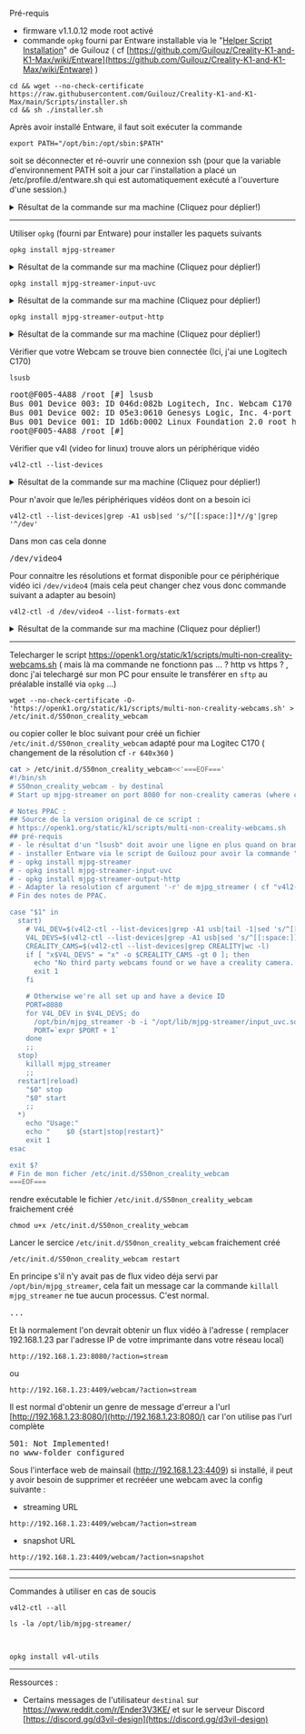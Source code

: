 
Pré-requis
- firmware v1.1.0.12 mode root activé
- commande `opkg` fourni par Entware installable via le "[Helper Script Installation](https://github.com/Guilouz/Creality-K1-and-K1-Max/wiki/Helper-Script-Installation)" de Guilouz ( cf  [https://github.com/Guilouz/Creality-K1-and-K1-Max/wiki/Entware](https://github.com/Guilouz/Creality-K1-and-K1-Max/wiki/Entware) )
~~~
cd && wget --no-check-certificate https://raw.githubusercontent.com/Guilouz/Creality-K1-and-K1-Max/main/Scripts/installer.sh
cd && sh ./installer.sh
~~~
Après avoir installé Entware, il faut soit exécuter la commande
~~~
export PATH="/opt/bin:/opt/sbin:$PATH"
~~~
soit se déconnecter et ré-ouvrir une connexion ssh (pour que la variable d'environnement PATH soit a jour car l'installation a placé un /etc/profile.d/entware.sh qui est automatiquement exécuté a l'ouverture d'une session.)

<details>
 <summary>Résultat de la commande sur ma machine (Cliquez pour déplier!)</summary>
<pre>
root@F005-4A88 /root [#] opkg
-sh: opkg: not found
root@F005-4A88 /root [#] 

root@F005-4A88 /root [#] cat /etc/profile.d/entware.sh 
export PATH="/opt/bin:/opt/sbin:$PATH"
root@F005-4A88 /root [#] 

root@F005-4A88 /root [#] export PATH="/opt/bin:/opt/sbin:$PATH"
root@F005-4A88 /root [#] 

root@F005-4A88 /root [#] which opkg
/opt/bin/opkg
root@F005-4A88 /root [#] 

root@F005-4A88 /root [#] opkg list-installed
entware-opt - 227000-3
entware-release - 1.0-2
entware-upgrade - 1.0-1
findutils - 4.9.0-1a
grep - 3.8-2
libc - 2.27-11
libgcc - 8.4.0-11
libpcre2 - 10.42-1
libpthread - 2.27-11
librt - 2.27-11
libssp - 8.4.0-11
libstdcpp - 8.4.0-11
locales - 2.27-9
opkg - 2022-02-24-d038e5b6-2
terminfo - 6.4-2
zoneinfo-asia - 2023c-2
zoneinfo-core - 2023c-2
zoneinfo-europe - 2023c-2
root@F005-4A88 /root [#] 
</pre>
</details>

---

Utiliser `opkg` (fourni par Entware) pour installer les paquets suivants
~~~
opkg install mjpg-streamer
~~~
<details>
 <summary>Résultat de la commande sur ma machine (Cliquez pour déplier!)</summary>
<pre>
root@F005-4A88 /root [#] opkg install mjpg-streamer
Installing mjpg-streamer (1.0.0-6) to root...
Downloading http://bin.entware.net/mipselsf-k3.4/mjpg-streamer_1.0.0-6_mipsel-3.4.ipk
Installing libjpeg-turbo (2.1.4-2) to root...
Downloading http://bin.entware.net/mipselsf-k3.4/libjpeg-turbo_2.1.4-2_mipsel-3.4.ipk
Installing libiconv-full (1.17-1) to root...
Downloading http://bin.entware.net/mipselsf-k3.4/libiconv-full_1.17-1_mipsel-3.4.ipk
Installing libv4l (1.22.1-1) to root...
Downloading http://bin.entware.net/mipselsf-k3.4/libv4l_1.22.1-1_mipsel-3.4.ipk
Configuring libiconv-full.
Configuring libjpeg-turbo.
Configuring libv4l.
Configuring mjpg-streamer.
root@F005-4A88 /root [#] 
</pre>
</details>

~~~
opkg install mjpg-streamer-input-uvc
~~~
<details>
 <summary>Résultat de la commande sur ma machine (Cliquez pour déplier!)</summary>
<pre>
// A FAIRE
</pre>
</details>

~~~
opkg install mjpg-streamer-output-http
~~~
<details>
 <summary>Résultat de la commande sur ma machine (Cliquez pour déplier!)</summary>
<pre>
root@F005-4A88 /root [#] opkg install mjpg-streamer-output-http
Installing mjpg-streamer-output-http (1.0.0-6) to root...
Downloading http://bin.entware.net/mipselsf-k3.4/mjpg-streamer-output-http_1.0.0-6_mipsel-3.4.ipk
Configuring mjpg-streamer-output-http.
root@F005-4A88 /root [#] ll /opt/lib/mjpg-streamer/
total 56
drwxr-xr-x    2 root     root          4096 Feb  6 02:09 ./
drwxr-xr-x    6 root     root          4096 Sep  1 21:07 ../
-rw-r--r--    1 root     root         12016 Sep  1 21:07 input_http.so
-rw-r--r--    1 root     root         35760 Sep  1 21:07 output_http.so
root@F005-4A88 /root [#] /etc/init.d/S50non_creality_webcam restart
killall: mjpg_streamer: no process killed
root@F005-4A88 /root [#] 
</pre>
</details>

Vérifier que votre Webcam se trouve bien connectée (Ici, j'ai une Logitech C170)
~~~
lsusb
~~~
<pre>
root@F005-4A88 /root [#] lsusb
Bus 001 Device 003: ID 046d:082b Logitech, Inc. Webcam C170
Bus 001 Device 002: ID 05e3:0610 Genesys Logic, Inc. 4-port hub
Bus 001 Device 001: ID 1d6b:0002 Linux Foundation 2.0 root hub
root@F005-4A88 /root [#] 
</pre>


Vérifier que v4l (video for linux) trouve alors un périphérique vidéo
~~~
v4l2-ctl --list-devices
~~~
<details>
 <summary>Résultat de la commande sur ma machine (Cliquez pour déplier!)</summary>
<pre>
root@F005-4A88 /root [#] v4l2-ctl --list-devices
jz-rot ():
	/dev/video0

Webcam C170 (1.2):
	/dev/media0

Dummy video device (0x0000) (platform:v4l2loopback-000):
	/dev/video3

Webcam C170 (usb-13500000.otg_new-1.2):
	/dev/video4

vpu-felix (vpu-felix):
	/dev/video2

vpu-helix (vpu-helix):
	/dev/video1

root@F005-4A88 /root [#] 
</pre>
</details>

Pour n'avoir que le/les périphériques vidéos dont on a besoin ici
~~~
v4l2-ctl --list-devices|grep -A1 usb|sed 's/^[[:space:]]*//g'|grep '^/dev'
~~~
Dans mon cas cela donne
<pre>
/dev/video4
</pre>


Pour connaitre les résolutions et format disponible pour ce périphérique vidéo ici `/dev/video4` (mais cela peut changer chez vous donc commande suivant a adapter au besoin)
~~~
v4l2-ctl -d /dev/video4 --list-formats-ext
~~~
<details>
 <summary>Résultat de la commande sur ma machine (Cliquez pour déplier!)</summary>
<pre>
root@F005-4A88 /root [#] v4l2-ctl -d /dev/video4 --list-formats-ext
ioctl: VIDIOC_ENUM_FMT
	Type: Video Capture

	[0]: 'YUYV' (YUYV 4:2:2)
		Size: Discrete 640x480
			Interval: Discrete 0.033s (30.000 fps)
			Interval: Discrete 0.067s (15.000 fps)
		Size: Discrete 352x288
			Interval: Discrete 0.033s (30.000 fps)
			Interval: Discrete 0.067s (15.000 fps)
		Size: Discrete 320x240
			Interval: Discrete 0.033s (30.000 fps)
			Interval: Discrete 0.067s (15.000 fps)
		Size: Discrete 176x144
			Interval: Discrete 0.033s (30.000 fps)
			Interval: Discrete 0.067s (15.000 fps)
		Size: Discrete 160x120
			Interval: Discrete 0.033s (30.000 fps)
			Interval: Discrete 0.067s (15.000 fps)
		Size: Discrete 544x288
			Interval: Discrete 0.033s (30.000 fps)
			Interval: Discrete 0.067s (15.000 fps)
		Size: Discrete 432x240
			Interval: Discrete 0.033s (30.000 fps)
			Interval: Discrete 0.067s (15.000 fps)
		Size: Discrete 320x176
			Interval: Discrete 0.033s (30.000 fps)
			Interval: Discrete 0.067s (15.000 fps)
		Size: Discrete 640x360
			Interval: Discrete 0.033s (30.000 fps)
			Interval: Discrete 0.067s (15.000 fps)
	[1]: 'MJPG' (Motion-JPEG, compressed)
		Size: Discrete 640x480
			Interval: Discrete 0.033s (30.000 fps)
			Interval: Discrete 0.067s (15.000 fps)
		Size: Discrete 352x288
			Interval: Discrete 0.033s (30.000 fps)
			Interval: Discrete 0.067s (15.000 fps)
		Size: Discrete 320x240
			Interval: Discrete 0.033s (30.000 fps)
			Interval: Discrete 0.067s (15.000 fps)
		Size: Discrete 176x144
			Interval: Discrete 0.033s (30.000 fps)
			Interval: Discrete 0.067s (15.000 fps)
		Size: Discrete 160x120
			Interval: Discrete 0.033s (30.000 fps)
			Interval: Discrete 0.067s (15.000 fps)
		Size: Discrete 544x288
			Interval: Discrete 0.033s (30.000 fps)
			Interval: Discrete 0.067s (15.000 fps)
		Size: Discrete 432x240
			Interval: Discrete 0.033s (30.000 fps)
			Interval: Discrete 0.067s (15.000 fps)
		Size: Discrete 320x176
			Interval: Discrete 0.033s (30.000 fps)
			Interval: Discrete 0.067s (15.000 fps)
		Size: Discrete 640x360
			Interval: Discrete 0.033s (30.000 fps)
			Interval: Discrete 0.067s (15.000 fps)
		Size: Discrete 800x480
			Interval: Discrete 0.033s (30.000 fps)
			Interval: Discrete 0.067s (15.000 fps)
		Size: Discrete 1024x768
			Interval: Discrete 0.033s (30.000 fps)
			Interval: Discrete 0.067s (15.000 fps)
root@F005-4A88 /root [#] 
</pre>
</details>

---

Telecharger le script https://openk1.org/static/k1/scripts/multi-non-creality-webcams.sh
( mais là ma commande ne fonctionn pas ... ? http vs https ? , donc j'ai telechargé sur mon PC pour ensuite le transférer en `sftp` au préalable installé via `opkg` ...)
~~~
wget --no-check-certificate -O- 'https://openk1.org/static/k1/scripts/multi-non-creality-webcams.sh' > /etc/init.d/S50non_creality_webcam
~~~

ou copier coller le bloc suivant pour créé un fichier `/etc/init.d/S50non_creality_webcam` adapté pour ma Logitec C170 ( changement de la résolution cf `-r 640x360` )
~~~ bash
cat > /etc/init.d/S50non_creality_webcam<<'===EOF==='
#!/bin/sh
# S50non_creality_webcam - by destinal
# Start up mjpg-streamer on port 8080 for non-creality cameras (where cam_app doesn't autostart)

# Notes PPAC :
## Source de la version original de ce script :
# https://openk1.org/static/k1/scripts/multi-non-creality-webcams.sh
## pré-requis 
# - le résultat d'un "lsusb" doit avoir une ligne en plus quand on branche la Webcam sur l'un des ports USB du NebulaPad.
# - installer Entware via le script de Guilouz pour avoir la commande "opkg" cf https://github.com/Guilouz/Creality-K1-and-K1-Max/wiki/Entware
# - opkg install mjpg-streamer
# - opkg install mjpg-streamer-input-uvc
# - opkg install mjpg-streamer-output-http
# - Adapter la resolution cf argument '-r' de mjpg_streamer ( cf "v4l2-ctl --list-devices|grep -A1 usb|sed 's/^[[:space:]]*//g'|grep '^/dev'" et "v4l2-ctl -d /dev/video4 --list-formats-ext" )
# Fin des notes de PPAC.

case "$1" in
  start)
    # V4L_DEV=$(v4l2-ctl --list-devices|grep -A1 usb|tail -1|sed 's/^[[:space:]]*//g')
    V4L_DEVS=$(v4l2-ctl --list-devices|grep -A1 usb|sed 's/^[[:space:]]*//g'|grep '^/dev')
    CREALITY_CAMS=$(v4l2-ctl --list-devices|grep CREALITY|wc -l)
    if [ "x$V4L_DEVS" = "x" -o $CREALITY_CAMS -gt 0 ]; then
      echo "No third party webcams found or we have a creality camera. Bailing!"
      exit 1
    fi

    # Otherwise we're all set up and have a device ID
    PORT=8080
    for V4L_DEV in $V4L_DEVS; do
      /opt/bin/mjpg_streamer -b -i "/opt/lib/mjpg-streamer/input_uvc.so -d $V4L_DEV -r 640x360 -f 15" -o "/opt/lib/mjpg-streamer/output_http.so -p $PORT"
      PORT=`expr $PORT + 1` 
    done
    ;;
  stop)
    killall mjpg_streamer
    ;;
  restart|reload)
    "$0" stop
    "$0" start
    ;;
  *)
    echo "Usage:"
    echo "    $0 {start|stop|restart}"
    exit 1
esac

exit $?
# Fin de mon ficher /etc/init.d/S50non_creality_webcam
===EOF===

~~~

rendre exécutable le fichier `/etc/init.d/S50non_creality_webcam` fraichement créé
~~~
chmod u+x /etc/init.d/S50non_creality_webcam
~~~



Lancer le sercice `/etc/init.d/S50non_creality_webcam` fraichement créé
~~~
/etc/init.d/S50non_creality_webcam restart
~~~
En principe s'il n'y avait pas de flux video déja servi par `/opt/bin/mjpg_streamer`, cela fait un message car la commande `killall mjpg_streamer` ne tue aucun processus. C'est normal.
<pre>
...
</pre>


Et là normalement l'on devrait obtenir un flux vidéo à l'adresse ( remplacer 192.168.1.23 par l'adresse IP de votre imprimante dans votre réseau local)
~~~
http://192.168.1.23:8080/?action=stream
~~~
ou 
~~~
http://192.168.1.23:4409/webcam/?action=stream
~~~

Il est normal d'obtenir un genre de message d'erreur a l'url [http://192.168.1.23:8080/](http://192.168.1.23:8080/) car l'on utilise pas l'url complète
<pre>
501: Not Implemented!
no www-folder configured
</pre>


Sous l'interface web de mainsail (http://192.168.1.23:4409) si installé, il peut y avoir besoin de supprimer et recrééer une webcam avec la config suivante : 
 - streaming URL
~~~
http://192.168.1.23:4409/webcam/?action=stream
~~~
 - snapshot URL
~~~
http://192.168.1.23:4409/webcam/?action=snapshot
~~~

---

---

Commandes à utiliser en cas de soucis

~~~
v4l2-ctl --all
~~~

~~~
ls -la /opt/lib/mjpg-streamer/
~~~
<pre>

</pre>

~~~
opkg install v4l-utils
~~~

---


Ressources :
 - Certains messages de l'utilisateur `destinal` sur https://www.reddit.com/r/Ender3V3KE/ et sur le serveur Discord [https://discord.gg/d3vil-design](https://discord.gg/d3vil-design)
